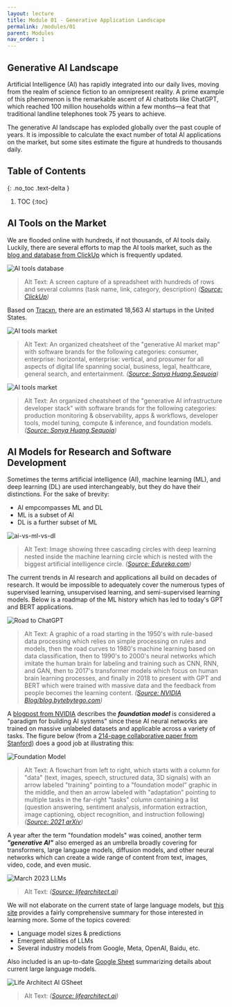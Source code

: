 ```yaml
---
layout: lecture
title: Module 01 - Generative Application Landscape
permalink: /modules/01
parent: Modules
nav_order: 1
---
```


## Generative AI Landscape
Artificial Intelligence (AI) has rapidly integrated into our daily lives, moving from the realm of science fiction to an omnipresent reality. A prime example of this phenomenon is the remarkable ascent of AI chatbots like ChatGPT, which reached 100 million households within a few months—a feat that traditional landline telephones took 75 years to achieve.

The generative AI landscape has exploded globally over the past couple of years. It is impossible to calculate the exact number of total AI applications on the market, but some sites estimate the figure at hundreds to thousands daily. 

## Table of Contents
{: .no_toc .text-delta }

1. TOC
{:toc}


## AI Tools on the Market
We are flooded online with hundreds, if not thousands, of AI tools daily. Luckily, there are several efforts to map the AI tools market, such as the [blog and database from ClickUp](https://clickup.com/blog/ai-tools/) which is frequently updated. 


![AI tools database](/assets/images/01-click-up-ai-tools-database.png)
> Alt Text: A screen capture of a spreadsheet with hundreds of rows and several columns (task name, link, category, description) _([Source: ClickUp](https://dev-share.clickup.com/9805000210/gr/h/946rvgj-16/6be1ba8fcf3f101?_gl=1*cuft9a*_gcl_au*MTI4NzA0MTEyMS4xNjk2MDk1MjI0))_


Based on [Tracxn](https://tracxn.com/d/explore/artificial-intelligence-startups-in-united-states/__8hhT66RA16YeZhW3QByF6cGkAjrM6ertfKJuKbQIiJg/companies), there are an estimated 18,563 AI startups in the United States. 

![AI tools market](/assets/images/01-sequoia-generative-ai-market-map.webp)
> Alt Text: An organized cheatsheet of the "generative AI market map" with software brands for the following categories: consumer, enterprise: horizontal, enterprise: vertical, and prosumer for all aspects of digital life spanning social, business, legal, healthcare, general search, and entertainment. _([Source: Sonya Huang,Sequoia](https://www.sequoiacap.com/article/generative-ai-act-two/))_


![AI tools market](/assets/images/01-sequoia-generative-ai-model-stack.webp)
> Alt Text: An organized cheatsheet of the "generative AI infrastructure developer stack" with software brands for the following categories: production monitoring & observability, apps & workflows, developer tools, model tuning, compute & inference, and foundation models. _([Source: Sonya Huang,Sequoia](https://www.sequoiacap.com/article/generative-ai-act-two/))_


## AI Models for Research and Software Development
Sometimes the terms artificial intelligence (AI), machine learning (ML), and deep learning (DL) are used interchangeably, but they do have their distinctions. For the sake of brevity:

* AI empcompasses ML and DL
* ML is a subset of AI
* DL is a further subset of ML

![ai-vs-ml-vs-dl](/assets/images/01-ai-ml-dl-fig.png)
> Alt Text: Image showing three cascading circles with deep learning nested inside the machine learning circle which is nested with the biggest artificial intelligence circle. _([Source: Edureka.com](https://www.edureka.co/blog/ai-vs-machine-learning-vs-deep-learning/))_

The current trends in AI research and applications all build on decades of research. It would be impossible to adequately cover the numerous types of supervised learning, unsupervised learning, and semi-supervised learning models. Below is a roadmap of the ML history which has led to today's GPT and BERT applications. 

![Road to ChatGPT](/assets/images/01-history-to-chatgpt.jpg)
> Alt Text: A graphic of a road starting in the 1950's with rule-based data processing which relies on simple processing on rules and models, then the road curves to 1980's machine learning based on data classification, then to 1990's to 2000's neural networks which imitate the human brain for labeling and training such as CNN, RNN, and GAN, then to 2017's transformer models which focus on human brain learning processes, and finally in 2018 to present with GPT and BERT which were trained with massive data and the feedback from people becomes the learning content. _([Source: NVIDIA Blog/blog.bytebytego.com](https://blogs.nvidia.com/blog/2023/03/13/what-are-foundation-models/))_


A [blogpost from NVIDIA](https://blogs.nvidia.com/blog/2023/03/13/what-are-foundation-models/) describes the ***foundation model*** is considered a "paradigm for building AI systems" since these AI neural networks are trained on massive unlabeled datasets and applicable across a variety of tasks. The figure below (from a [214-page collaborative paper from Stanford](https://arxiv.org/abs/2108.07258)) does a good job at illustrating this:

![Foundation Model](/assets/images/01-stanford-foundation-model-fig.png)
> Alt Text: A flowchart from left to right, which starts with a column for "data" (text, images, speech, structured data, 3D signals) with an arrow labeled "training" pointing to a "foundation model" graphic in the middle, and then an arrow labeled with "adaptation" pointing to multiple tasks in the far-right "tasks" column containing a list (question answering, sentiment analysis, information extraction, image captioning, object recognition, and instruction following) _([Source: 2021 arXiv](https://arxiv.org/abs/2108.07258))_

A year after the term "foundation models" was coined, another term ***"generative AI"*** also emerged as an umbrella broadly covering for transformers, large language models, diffusion models, and other neural networks which can create a wide range of content from text, images, video, code, and even music. 

![March 2023 LLMs](/assets/images/01-ai-llm-models-march23.png)
> Alt Text:  _([Source: lifearchitect.ai](https://lifearchitect.ai/models/))_

We will not elaborate on the current state of large language models, but [this site](https://lifearchitect.ai/models/) provides a fairly comprehensive summary for those interested in learning more. Some of the topics covered:
* Language model sizes & predictions
* Emergent abilities of LLMs
* Several industry models from Google, Meta, OpenAI, Baidu, etc.

Also included is an up-to-date [Google Sheet](https://docs.google.com/spreadsheets/d/1O5KVQW1Hx5ZAkcg8AIRjbQLQzx2wVaLl0SqUu-ir9Fs/edit#gid=1158069878) summarizing details about current large language models. 

![Life Architect AI GSheet](/assets/images/01-life-architect-ai-gsheet.png)
> Alt Text:  _([Source: lifearchitect.ai](https://lifearchitect.ai/models/))_
